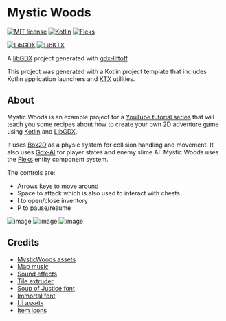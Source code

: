 # Mystic Woods

[![MIT license](https://img.shields.io/badge/License-MIT-blue.svg)](https://github.com/Quillraven/Fleks/blob/master/LICENSE)
[![Kotlin](https://img.shields.io/badge/Kotlin-1.7.20-red.svg)](http://kotlinlang.org/)
[![Fleks](https://img.shields.io/badge/Fleks-1.6--JVM-success.svg)](https://github.com/Quillraven/Fleks)

[![LibGDX](https://img.shields.io/badge/LibGDX-1.11-blue.svg)](https://github.com/libgdx/libgdx)
[![LibKTX](https://img.shields.io/badge/LibKTX-1.11.0--rc2-blue.svg)](https://libktx.github.io/)


A [libGDX](https://libgdx.com/) project generated with [gdx-liftoff](https://github.com/tommyettinger/gdx-liftoff).

This project was generated with a Kotlin project template that includes Kotlin application launchers and [KTX](https://libktx.github.io/) utilities.

## About

Mystic Woods is an example project for a [YouTube tutorial series](https://www.youtube.com/playlist?list=PLTKHCDn5RKK-_mX0s8BJNz7pQecR25689)
that will teach you some recipes about how to create your own 2D adventure game using
[Kotlin](http://kotlinlang.org/) and [LibGDX](https://github.com/libgdx/libgdx).

It uses [Box2D](https://box2d.org/) as a physic system for collision handling and movement. It
also uses [Gdx-AI](https://github.com/libgdx/gdx-ai) for player states and enemy slime AI.
Mystic Woods uses the [Fleks](https://github.com/Quillraven/Fleks) entity component system.

The controls are:
- Arrows keys to move around
- Space to attack which is also used to interact with chests
- I to open/close inventory
- P to pause/resume

![image](https://user-images.githubusercontent.com/93260/188718920-86c86b88-1ccb-4034-bd58-2fbbcee5cf78.png)
![image](https://user-images.githubusercontent.com/93260/188719043-2e4b731f-3792-47b8-808e-c0f8361afa93.png)
![image](https://user-images.githubusercontent.com/93260/199331080-148b98eb-60af-46a5-b635-bb0d84aef0ae.png)

## Credits

- [MysticWoods assets](https://game-endeavor.itch.io/mystic-woods)
- [Map music](https://opengameart.org/content/adventure-begins)
- [Sound effects](https://opengameart.org/content/rpg-sound-pack)
- [Tile extruder](https://github.com/sporadic-labs/tile-extruder)
- [Soup of Justice font](https://www.dafont.com/soup-of-justice.font)
- [Immortal font](https://www.1001freefonts.com/immortal.font)
- [UI assets](https://mounirtohami.itch.io/pixel-art-gui-elements)
- [Item icons](https://alexs-assets.itch.io/16x16-rpg-item-pack)
